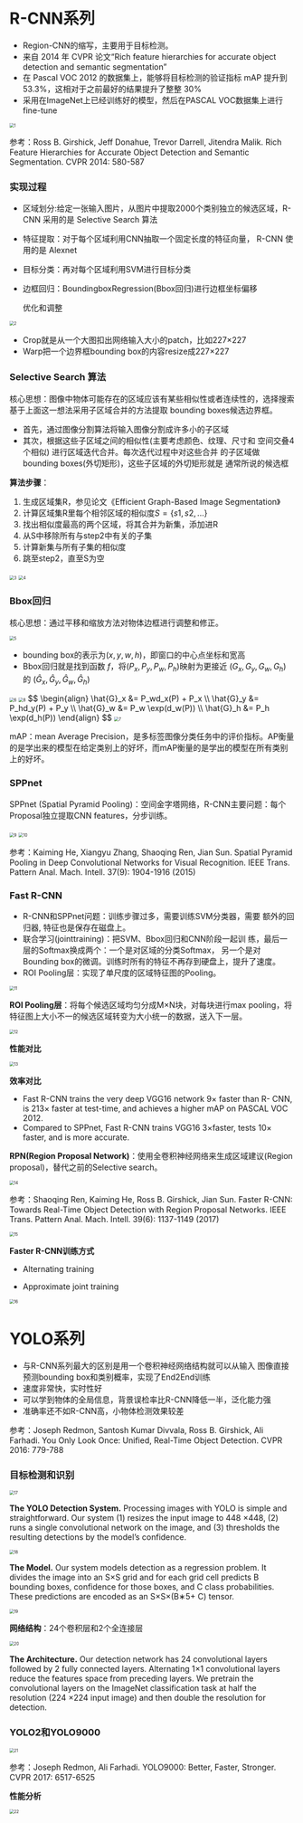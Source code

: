 # R-CNN系列

- Region-CNN的缩写，主要用于目标检测。
- 来自 2014 年 CVPR 论文“Rich feature hierarchies for accurate object  detection and semantic segmentation”
- 在 Pascal VOC 2012 的数据集上，能够将目标检测的验证指标 mAP 提升到 53.3%，这相对于之前最好的结果提升了整整 30%
- 采用在ImageNet上已经训练好的模型，然后在PASCAL VOC数据集上进行 fine-tune

<img src="./PIC/RCNN&YOLO/1.png" alt="1" style="zoom:50%;" />

参考：Ross B. Girshick, Jeff Donahue, Trevor Darrell, Jitendra Malik. Rich Feature Hierarchies for Accurate Object Detection and Semantic Segmentation. CVPR 2014: 580-587

### 实现过程

- 区域划分:给定一张输入图片，从图片中提取2000个类别独立的候选区域，R-CNN 采用的是 Selective Search 算法

- 特征提取：对于每个区域利用CNN抽取一个固定长度的特征向量， R-CNN 使用的是 Alexnet

- 目标分类：再对每个区域利用SVM进行目标分类

- 边框回归：BoundingboxRegression(Bbox回归)进行边框坐标偏移

  优化和调整

<img src="./PIC/RCNN&YOLO/2.png" alt="2" style="zoom:50%;" />

- Crop就是从一个大图扣出网络输入大小的patch，比如227×227
- Warp把一个边界框bounding box的内容resize成227×227

### Selective Search 算法

核心思想：图像中物体可能存在的区域应该有某些相似性或者连续性的，选择搜索基于上面这一想法采用子区域合并的方法提取 bounding boxes候选边界框。

- 首先，通过图像分割算法将输入图像分割成许多小的子区域
- 其次，根据这些子区域之间的相似性(主要考虑颜色、纹理、尺寸和 空间交叠4个相似) 进行区域迭代合并。每次迭代过程中对这些合并 的子区域做bounding boxes(外切矩形)，这些子区域的外切矩形就是 通常所说的候选框

**算法步骤**：

1. 生成区域集R，参见论文《Efficient Graph-Based Image Segmentation》
2. 计算区域集R里每个相邻区域的相似度$S=\{s1,s2,...\}$
3. 找出相似度最高的两个区域，将其合并为新集，添加进R
4. 从S中移除所有与step2中有关的子集
5. 计算新集与所有子集的相似度
6. 跳至step2，直至S为空

<img src="./PIC/RCNN&YOLO/3.png" alt="3" style="zoom:50%;" />

<img src="./PIC/RCNN&YOLO/4.png" alt="4" style="zoom:50%;" />

### Bbox回归

核心思想：通过平移和缩放方法对物体边框进行调整和修正。

<img src="./PIC/RCNN&YOLO/5.png" alt="5" style="zoom:50%;" />

- bounding box的表示为$(x,y,w,h)$，即窗口的中心点坐标和宽高
- Bbox回归就是找到函数 $f$，将$(P_x,P_y, P_w,P_h)$映射为更接近 $(G_x,G_y, G_w,G_h)$ 的 $(\hat{G}_x,\hat{G}_y, \hat{G}_w,\hat{G}_h)$

<img src="./PIC/RCNN&YOLO/6.png" alt="6" style="zoom:50%;" />

<img src="./PIC/RCNN&YOLO/8.png" alt="8" style="zoom:50%;" />
$$
\begin{align}
\hat{G}_x &= P_wd_x(P) + P_x
\\
\hat{G}_y &= P_hd_y(P) + P_y
\\
\hat{G}_w &= P_w \exp(d_w(P))
\\
\hat{G}_h &= P_h \exp(d_h(P))
\end{align}
$$
<img src="/Users/liuyang/Desktop/中科院/datawhale/DL理论/PIC/RCNN&YOLO/7.png" alt="7" style="zoom:50%;" />

mAP：mean Average Precision，是多标签图像分类任务中的评价指标。AP衡量的是学出来的模型在给定类别上的好坏，而mAP衡量的是学出的模型在所有类别上的好坏。

### SPPnet

SPPnet (Spatial Pyramid Pooling)：空间金字塔网络，R-CNN主要问题：每个Proposal独立提取CNN features，分步训练。

<img src="/Users/liuyang/Desktop/中科院/datawhale/DL理论/PIC/RCNN&YOLO/9.png" alt="9" style="zoom:50%;" />

<img src="./PIC/RCNN&YOLO/10.png" alt="10" style="zoom:50%;" />

参考：Kaiming He, Xiangyu Zhang, Shaoqing Ren, Jian Sun. Spatial Pyramid Pooling in Deep Convolutional Networks for Visual Recognition. IEEE Trans. Pattern Anal. Mach. Intell. 37(9): 1904-1916 (2015)

### Fast R-CNN

- R-CNN和SPPnet问题：训练步骤过多，需要训练SVM分类器，需要 额外的回归器, 特征也是保存在磁盘上。
- 联合学习(jointtraining)：把SVM、Bbox回归和CNN阶段一起训 练，最后一层的Softmax换成两个：一个是对区域的分类Softmax， 另一个是对Bounding box的微调。训练时所有的特征不再存到硬盘上，提升了速度。
- ROI Pooling层：实现了单尺度的区域特征图的Pooling。

<img src="./PIC/RCNN&YOLO/11.png" alt="11" style="zoom:50%;" />

**ROI Pooling层**：将每个候选区域均匀分成M×N块，对每块进行max pooling，将特征图上大小不一的候选区域转变为大小统一的数据，送入下一层。

<img src="./PIC/RCNN&YOLO/12.png" alt="12" style="zoom:50%;" />

**性能对比**

<img src="./PIC/RCNN&YOLO/13.png" alt="13" style="zoom:50%;" />

**效率对比**

- Fast R-CNN trains the very deep VGG16 network 9× faster than R- CNN, is 213× faster at test-time, and achieves a higher mAP on PASCAL VOC 2012.
- Compared to SPPnet, Fast R-CNN trains VGG16 3×faster, tests 10× faster, and is more accurate.

**RPN(Region Proposal Network)**：使用全卷积神经网络来生成区域建议(Region proposal)，替代之前的Selective search。

<img src="./PIC/RCNN&YOLO/14.png" alt="14" style="zoom:50%;" />

参考：Shaoqing Ren, Kaiming He, Ross B. Girshick, Jian Sun. Faster R-CNN: Towards Real-Time Object Detection with Region Proposal Networks. IEEE Trans. Pattern Anal. Mach. Intell. 39(6): 1137-1149 (2017)

<img src="./PIC/RCNN&YOLO/15.png" alt="15" style="zoom:50%;" />

**Faster R-CNN训练方式**

- Alternating training

- Approximate joint training

<img src="./PIC/RCNN&YOLO/16.png" alt="16" style="zoom:50%;" />

# YOLO系列

- 与R-CNN系列最大的区别是用一个卷积神经网络结构就可以从输入 图像直接预测bounding box和类别概率，实现了End2End训练
- 速度非常快，实时性好
- 可以学到物体的全局信息，背景误检率比R-CNN降低一半，泛化能力强
- 准确率还不如R-CNN高，小物体检测效果较差

参考：Joseph Redmon, Santosh Kumar Divvala, Ross B. Girshick, Ali Farhadi. You Only Look Once: Unified, Real-Time Object Detection. CVPR 2016: 779-788

### 目标检测和识别

<img src="./PIC/RCNN&YOLO/17.png" alt="17" style="zoom:50%;" />

**The YOLO Detection System.** Processing images with YOLO is simple and straightforward. Our system (1) resizes the input image to 448 ×448, (2) runs a single convolutional network on the image, and (3) thresholds the resulting detections by the model’s confidence.

<img src="./PIC/RCNN&YOLO/18.png" alt="18" style="zoom:50%;" />

**The Model.** Our system models detection as a regression problem. It divides the image into an S×S grid and for each grid cell predicts B bounding boxes, confidence for those boxes, and C class probabilities. These predictions are encoded as an S×S×(B∗5+ C) tensor.

<img src="./PIC/RCNN&YOLO/19.png" alt="19" style="zoom:50%;" />

**网络结构**：24个卷积层和2个全连接层

<img src="./PIC/RCNN&YOLO/20.png" alt="20" style="zoom:50%;" />

**The Architecture.** Our detection network has 24 convolutional layers followed by 2 fully connected layers. Alternating 1×1 convolutional layers reduce the features space from preceding layers. We pretrain the convolutional layers on the ImageNet classification task at half the resolution (224 ×224 input image) and then double the resolution for detection.

### YOLO2和YOLO9000

<img src="./PIC/RCNN&YOLO/21.png" alt="21" style="zoom:50%;" />

参考：Joseph Redmon, Ali Farhadi. YOLO9000: Better, Faster, Stronger. CVPR 2017: 6517-6525

**性能分析**

<img src="./PIC/RCNN&YOLO/22.png" alt="22" style="zoom:50%;" />

